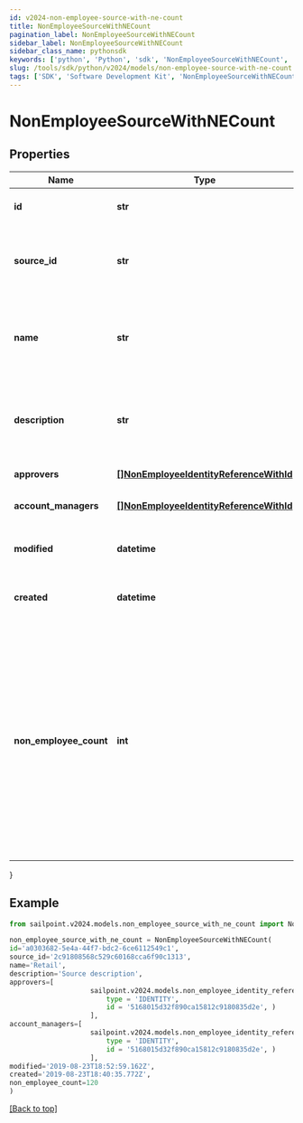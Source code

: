 ```yaml
---
id: v2024-non-employee-source-with-ne-count
title: NonEmployeeSourceWithNECount
pagination_label: NonEmployeeSourceWithNECount
sidebar_label: NonEmployeeSourceWithNECount
sidebar_class_name: pythonsdk
keywords: ['python', 'Python', 'sdk', 'NonEmployeeSourceWithNECount', 'V2024NonEmployeeSourceWithNECount'] 
slug: /tools/sdk/python/v2024/models/non-employee-source-with-ne-count
tags: ['SDK', 'Software Development Kit', 'NonEmployeeSourceWithNECount', 'V2024NonEmployeeSourceWithNECount']
---
```


# NonEmployeeSourceWithNECount


## Properties

Name | Type | Description | Notes
------------ | ------------- | ------------- | -------------
**id** | **str** | Non-Employee source id. | [optional] 
**source_id** | **str** | Source Id associated with this non-employee source. | [optional] 
**name** | **str** | Source name associated with this non-employee source. | [optional] 
**description** | **str** | Source description associated with this non-employee source. | [optional] 
**approvers** | [**[]NonEmployeeIdentityReferenceWithId**](non-employee-identity-reference-with-id) | List of approvers | [optional] 
**account_managers** | [**[]NonEmployeeIdentityReferenceWithId**](non-employee-identity-reference-with-id) | List of account managers | [optional] 
**modified** | **datetime** | When the request was last modified. | [optional] 
**created** | **datetime** | When the request was created. | [optional] 
**non_employee_count** | **int** | Number of non-employee records associated with this source. This value is 'NULL' by default. To get the non-employee count, you must set the `non-employee-count` flag in your request to 'true'. | [optional] 
}

## Example

```python
from sailpoint.v2024.models.non_employee_source_with_ne_count import NonEmployeeSourceWithNECount

non_employee_source_with_ne_count = NonEmployeeSourceWithNECount(
id='a0303682-5e4a-44f7-bdc2-6ce6112549c1',
source_id='2c91808568c529c60168cca6f90c1313',
name='Retail',
description='Source description',
approvers=[
                    sailpoint.v2024.models.non_employee_identity_reference_with_id.NonEmployeeIdentityReferenceWithId(
                        type = 'IDENTITY', 
                        id = '5168015d32f890ca15812c9180835d2e', )
                    ],
account_managers=[
                    sailpoint.v2024.models.non_employee_identity_reference_with_id.NonEmployeeIdentityReferenceWithId(
                        type = 'IDENTITY', 
                        id = '5168015d32f890ca15812c9180835d2e', )
                    ],
modified='2019-08-23T18:52:59.162Z',
created='2019-08-23T18:40:35.772Z',
non_employee_count=120
)

```
[[Back to top]](#) 

